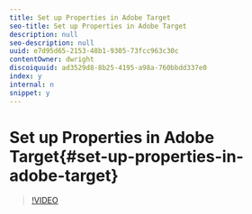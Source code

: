 ```yaml
---
title: Set up Properties in Adobe Target
seo-title: Set up Properties in Adobe Target
description: null
seo-description: null
uuid: e7d95d65-2153-48b1-9305-73fcc963c30c
contentOwner: dwright
discoiquuid: ad3529d8-8b25-4195-a98a-760bbdd337e0
index: y
internal: n
snippet: y
---
```


# Set up Properties in Adobe Target{#set-up-properties-in-adobe-target}

>[!VIDEO](https://video.tv.adobe.com/v/18990/?quality=12)

